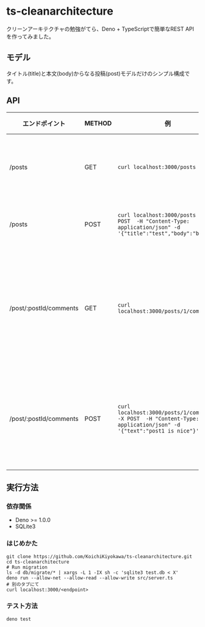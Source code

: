 # ts-cleanarchitecture
クリーンアーキテクチャの勉強がてら、Deno + TypeScriptで簡単なREST APIを作ってみました。

## モデル
タイトル(title)と本文(body)からなる投稿(post)モデルだけのシンプル構成です。

## API
エンドポイント|METHOD|例|説明
--|--|--|--
/posts|GET|`curl localhost:3000/posts`|投稿一覧を取得
/posts|POST|`curl localhost:3000/posts -X POST  -H "Content-Type: application/json" -d '{"title":"test","body":"body"}'`|投稿を追加
/post/:postId/comments|GET|`curl localhost:3000/posts/1/comments`|投稿1のコメント一覧を取得
/post/:postId/comments|POST|`curl localhost:3000/posts/1/comments -X POST  -H "Content-Type: application/json" -d '{"text":"post1 is nice"}'`|投稿1にコメントを追加

## 実行方法
### 依存関係
- Deno >= 1.0.0
- SQLite3

### はじめかた
```shell
git clone https://github.com/KoichiKiyokawa/ts-cleanarchitecture.git
cd ts-cleanarchitecture
# Run migration
ls -d db/migrate/* | xargs -L 1 -IX sh -c 'sqlite3 test.db < X'
deno run --allow-net --allow-read --allow-write src/server.ts
# 別のタブにて
curl localhost:3000/<endpoint>
```

### テスト方法
```shell
deno test
```
